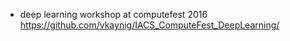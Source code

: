* deep learning workshop at computefest 2016 https://github.com/vkaynig/IACS_ComputeFest_DeepLearning/
